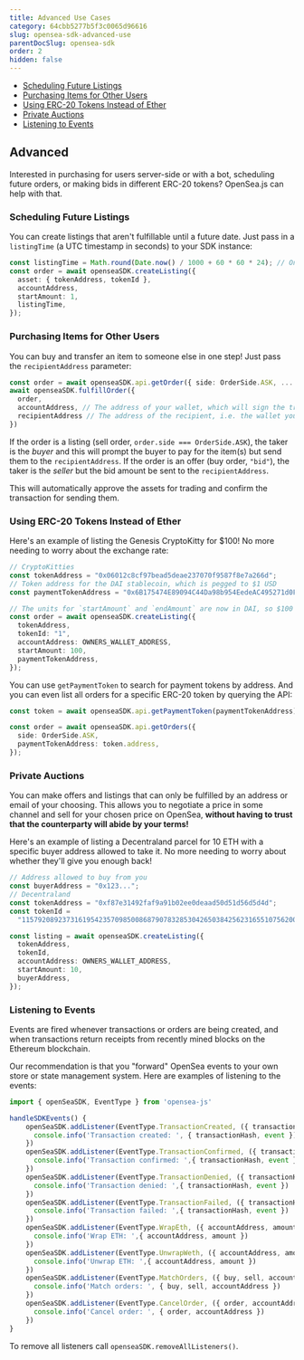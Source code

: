 ```yaml
---
title: Advanced Use Cases
category: 64cbb5277b5f3c0065d96616
slug: opensea-sdk-advanced-use
parentDocSlug: opensea-sdk
order: 2
hidden: false
---
```


- [Scheduling Future Listings](#scheduling-future-listings)
- [Purchasing Items for Other Users](#purchasing-items-for-other-users)
- [Using ERC-20 Tokens Instead of Ether](#using-erc-20-tokens-instead-of-ether)
- [Private Auctions](#private-auctions)
- [Listening to Events](#listening-to-events)

## Advanced

Interested in purchasing for users server-side or with a bot, scheduling future orders, or making bids in different ERC-20 tokens? OpenSea.js can help with that.

### Scheduling Future Listings

You can create listings that aren't fulfillable until a future date. Just pass in a `listingTime` (a UTC timestamp in seconds) to your SDK instance:

```typescript
const listingTime = Math.round(Date.now() / 1000 + 60 * 60 * 24); // One day from now
const order = await openseaSDK.createListing({
  asset: { tokenAddress, tokenId },
  accountAddress,
  startAmount: 1,
  listingTime,
});
```

### Purchasing Items for Other Users

You can buy and transfer an item to someone else in one step! Just pass the `recipientAddress` parameter:

```typescript
const order = await openseaSDK.api.getOrder({ side: OrderSide.ASK, ... })
await openseaSDK.fulfillOrder({
  order,
  accountAddress, // The address of your wallet, which will sign the transaction
  recipientAddress // The address of the recipient, i.e. the wallet you're purchasing on behalf of
})
```

If the order is a listing (sell order, `order.side === OrderSide.ASK`), the taker is the _buyer_ and this will prompt the buyer to pay for the item(s) but send them to the `recipientAddress`. If the order is an offer (buy order, `"bid"`), the taker is the _seller_ but the bid amount be sent to the `recipientAddress`.

This will automatically approve the assets for trading and confirm the transaction for sending them.

### Using ERC-20 Tokens Instead of Ether

Here's an example of listing the Genesis CryptoKitty for $100! No more needing to worry about the exchange rate:

```typescript
// CryptoKitties
const tokenAddress = "0x06012c8cf97bead5deae237070f9587f8e7a266d";
// Token address for the DAI stablecoin, which is pegged to $1 USD
const paymentTokenAddress = "0x6B175474E89094C44Da98b954EedeAC495271d0F";

// The units for `startAmount` and `endAmount` are now in DAI, so $100 USD
const order = await openseaSDK.createListing({
  tokenAddress,
  tokenId: "1",
  accountAddress: OWNERS_WALLET_ADDRESS,
  startAmount: 100,
  paymentTokenAddress,
});
```

You can use `getPaymentToken` to search for payment tokens by address. And you can even list all orders for a specific ERC-20 token by querying the API:

```typescript
const token = await openseaSDK.api.getPaymentToken(paymentTokenAddress);

const order = await openseaSDK.api.getOrders({
  side: OrderSide.ASK,
  paymentTokenAddress: token.address,
});
```

### Private Auctions

You can make offers and listings that can only be fulfilled by an address or email of your choosing. This allows you to negotiate a price in some channel and sell for your chosen price on OpenSea, **without having to trust that the counterparty will abide by your terms!**

Here's an example of listing a Decentraland parcel for 10 ETH with a specific buyer address allowed to take it. No more needing to worry about whether they'll give you enough back!

```typescript
// Address allowed to buy from you
const buyerAddress = "0x123...";
// Decentraland
const tokenAddress = "0xf87e31492faf9a91b02ee0deaad50d51d56d5d4d";
const tokenId =
  "115792089237316195423570985008687907832853042650384256231655107562007036952461";

const listing = await openseaSDK.createListing({
  tokenAddress,
  tokenId,
  accountAddress: OWNERS_WALLET_ADDRESS,
  startAmount: 10,
  buyerAddress,
});
```

### Listening to Events

Events are fired whenever transactions or orders are being created, and when transactions return receipts from recently mined blocks on the Ethereum blockchain.

Our recommendation is that you "forward" OpenSea events to your own store or state management system. Here are examples of listening to the events:

```typescript
import { openSeaSDK, EventType } from 'opensea-js'

handleSDKEvents() {
    openSeaSDK.addListener(EventType.TransactionCreated, ({ transactionHash, event }) => {
      console.info('Transaction created: ', { transactionHash, event })
    })
    openSeaSDK.addListener(EventType.TransactionConfirmed, ({ transactionHash, event }) => {
      console.info('Transaction confirmed: ',{ transactionHash, event })
    })
    openSeaSDK.addListener(EventType.TransactionDenied, ({ transactionHash, event }) => {
      console.info('Transaction denied: ',{ transactionHash, event })
    })
    openSeaSDK.addListener(EventType.TransactionFailed, ({ transactionHash, event }) => {
      console.info('Transaction failed: ',{ transactionHash, event })
    })
    openSeaSDK.addListener(EventType.WrapEth, ({ accountAddress, amount }) => {
      console.info('Wrap ETH: ',{ accountAddress, amount })
    })
    openSeaSDK.addListener(EventType.UnwrapWeth, ({ accountAddress, amount }) => {
      console.info('Unwrap ETH: ',{ accountAddress, amount })
    })
    openSeaSDK.addListener(EventType.MatchOrders, ({ buy, sell, accountAddress }) => {
      console.info('Match orders: ', { buy, sell, accountAddress })
    })
    openSeaSDK.addListener(EventType.CancelOrder, ({ order, accountAddress }) => {
      console.info('Cancel order: ', { order, accountAddress })
    })
}
```

To remove all listeners call `openseaSDK.removeAllListeners()`.
